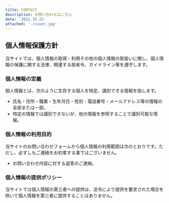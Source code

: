 ```yaml
---
title: CONTACT
description: お問い合わせはこちら
date: '2021.10.22'
attached: './cover.jpg'
---
```


## 個人情報保護方針

当サイトでは、個人情報の取得・利用その他の個人情報の取扱いに関し、個人情報の保護に関する法律、関連する政省令、ガイドライン等を遵守します。

### 個人情報の定義

個人情報とは、次のように生存する個人を特定、識別できる情報を指します。

- 氏名・住所・職業・生年月日・性別・電話番号・メールアドレス等の情報の全部または一部。
- 特定の情報では識別できないが、他の情報を参照することで識別可能な情報。

### 個人情報の利用目的

当サイトのお問い合わせフォームから個人情報の利用範囲は次のとおりです。ただし、必ずしもご連絡をお約束する事ではございません。

- お問い合わせ内容に対する返答のご連絡。

### 個人情報の提供ポリシー

当サイトでは個人情報の第三者への提供は、法令により提供を要求された場合を除いて個人情報を第三者に提供することはありません。
